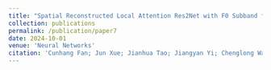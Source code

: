 ```yaml
---
title: "Spatial Reconstructed Local Attention Res2Net with F0 Subband for Fake Speech Detection"
collection: publications
permalink: /publication/paper7
date: 2024-10-01
venue: 'Neural Networks'
citation: 'Cunhang Fan; Jun Xue; Jianhua Tao; Jiangyan Yi; Chenglong Wang; Chengshi Zheng; Zhao Lv, Spatial Reconstructed Local Attention Res2Net with F0 Subband for Fake Speech Detection. Neural Networks, 2024, Volume 175, 106320.
---
```

